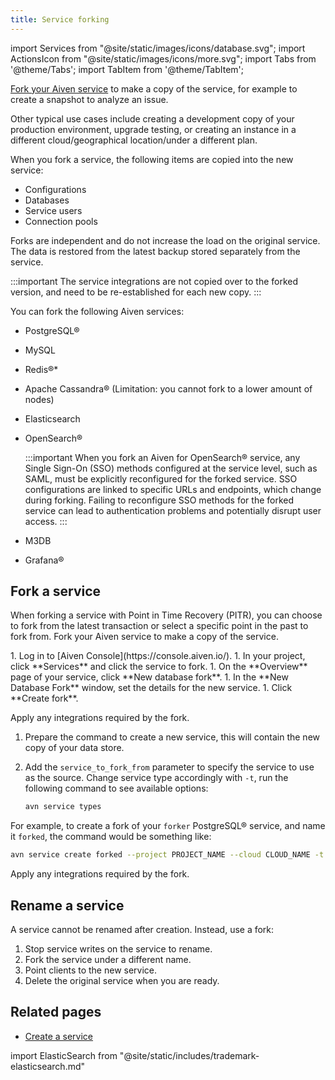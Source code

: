 ```yaml
---
title: Service forking
---
```


import Services from "@site/static/images/icons/database.svg";
import ActionsIcon from "@site/static/images/icons/more.svg";
import Tabs from '@theme/Tabs';
import TabItem from '@theme/TabItem';

[Fork your Aiven service](/docs/platform/concepts/service-forking) to make a copy of the service, for example to create a snapshot to analyze an issue.

Other typical use cases include creating a development copy of your production
environment, upgrade testing, or creating an instance in a different
cloud/geographical location/under a different plan.

When you fork a service, the following items are copied into the new
service:

- Configurations
- Databases
- Service users
- Connection pools

Forks are independent and do not increase the load on the original service. The data is
restored from the latest backup stored separately from the service.

:::important
The service integrations are not copied over to the forked version, and
need to be re-established for each new copy.
:::

You can fork the following Aiven services:

-   PostgreSQL®
-   MySQL
-   Redis®\*
-   Apache Cassandra® (Limitation: you cannot fork to a lower amount of
    nodes)
-   Elasticsearch
-   OpenSearch®

    :::important
    When you fork an Aiven for OpenSearch® service, any Single Sign-On
    (SSO) methods configured at the service level, such as SAML, must be
    explicitly reconfigured for the forked service. SSO configurations
    are linked to specific URLs and endpoints, which change during
    forking. Failing to reconfigure SSO methods for the forked service
    can lead to authentication problems and potentially disrupt user
    access.
    :::

-   M3DB
-   Grafana®

## Fork a service

When forking a service with Point in Time Recovery (PITR), you can
choose to fork from the latest transaction or select a specific point in
the past to fork from.
Fork your Aiven service to make a copy of the service.

<Tabs groupId="group1">
<TabItem value="Console" label="Console" default>
1. Log in to [Aiven Console](https://console.aiven.io/).
1. In your project, click <Services className="icon"/> **Services** and click the service to fork.
1. On the **Overview** page of your service, click **New database fork**.
1. In the **New Database Fork** window, set the details for the new service.
1. Click **Create fork**.

Apply any integrations required by the fork.

</TabItem>
<TabItem value="API" label="API">

1.  Prepare the command to create a new service, this will contain the
    new copy of your data store.
1.  Add the `service_to_fork_from` parameter to specify the service to
    use as the source. Change service type accordingly with `-t`, run
    the following command to see available options:

    ```bash
    avn service types
    ```

For example, to create a fork of your `forker` PostgreSQL®
service, and name it `forked`, the command would be something like:

```bash
avn service create forked --project PROJECT_NAME --cloud CLOUD_NAME -t pg --plan business-4 -c service_to_fork_from=forker
```

Apply any integrations required by the fork.

</TabItem>
</Tabs>

## Rename a service

A service cannot be renamed after creation. Instead, use a fork:

1. Stop service writes on the service to rename.
1. Fork the service under a different name.
1. Point clients to the new service.
1. Delete the original service when you are ready.

## Related pages

- [Create a service](/docs/platform/howto/create_new_service)

import ElasticSearch from "@site/static/includes/trademark-elasticsearch.md"

<ElasticSearch/>
